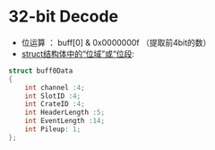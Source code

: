 # 32-bit Decode
  - 位运算 ： buff[0] & 0x0000000f （提取前4bit的数）
  - [struct结构体中的“位域”或“位段](https://blog.csdn.net/qq_34018840/article/details/100891191):
```cpp
struct buff0Data
{ 
    int channel :4; 
    int SlotID :4; 
    int CrateID :4;
    int HeaderLength :5;
    int EventLength :14;
    int Pileup: 1;
}; 
```
